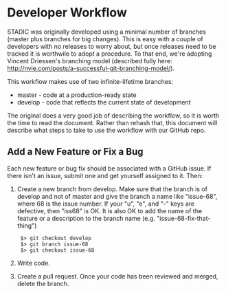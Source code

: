 Developer Workflow
==================

STADIC was originally developed using a minimal number of branches (master plus branches for big changes).
This is easy with a couple of developers with no releases to worry about, but once releases need to be
tracked it is worthwile to adopt a procedure. To that end, we're adopting Vincent Driessen's branching
model (described fully here: http://nvie.com/posts/a-successful-git-branching-model/).

This workflow makes use of two infinite-lifetime branches:

* master - code at a production-ready state
* develop - code that reflects the current state of development

The original does a very good job of describing the workflow, so it is worth the time to read the document.
Rather than rehash that, this document will describe what steps to take to use the workflow with our GitHub
repo.

Add a New Feature or Fix a Bug
------------------------------

Each new feature or bug fix should be associated with a GitHub issue. If there isn't an issue, submit one and
get yourself assigned to it. Then:

1. Create a new branch from develop. Make sure that the branch is of develop and not of master and give the
branch a name like "issue-68", where 68 is the issue number. If your "u", "e", and "-" keys are defective,
then "iss68" is OK. It is also OK to add the name of the feature or a description to the branch name (e.g. 
"issue-68-fix-that-thing")

        $> git checkout develop
        $> git branch issue-68
        $> git checkout issue-68
    
2. Write code.
3. Create a pull request. Once your code has been reviewed and merged, delete the branch.



